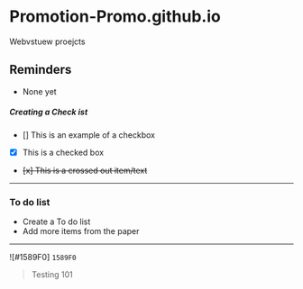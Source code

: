 # Promotion-Promo.github.io
Webvstuew proejcts

## Reminders
- None yet

##### Creating a Check ist

- [] This is an example of a checkbox
- [x] This is a checked box
- <del> [x] This is a crossed out item/text </del>

---

### To do list
- Create a To do list
- Add more items from the paper

---

![#1589F0] `1589F0`

> Testing 101